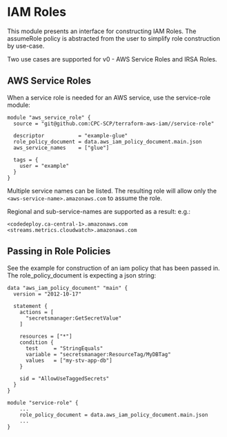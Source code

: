 # IAM Roles

This module presents an interface for constructing IAM Roles.  The assumeRole policy is abstracted from the user to simplify role construction by use-case.

Two use cases are supported for v0 - AWS Service Roles and IRSA Roles.

## AWS Service Roles

When a service role is needed for an AWS service, use the service-role module:

```
module "aws_service_role" {
  source = "git@github.com:CPC-SCP/terraform-aws-iam//service-role"

  descriptor           = "example-glue"
  role_policy_document = data.aws_iam_policy_document.main.json
  aws_service_names    = ["glue"]

  tags = {
    user = "example"
  }
}
```

Multiple service names can be listed.  The resulting role will allow only the `<aws-service-name>.amazonaws.com` to assume the role.

Regional and sub-service-names are supported as a result:
e.g.:
```
<codedeploy.ca-central-1>.amazonaws.com
<streams.metrics.cloudwatch>.amazonaws.com
```

## Passing in Role Policies

See the example for construction of an iam policy that has been passed in.  The role_policy_document is expecting a json string:

```
data "aws_iam_policy_document" "main" {
  version = "2012-10-17"

  statement {
    actions = [
      "secretsmanager:GetSecretValue"
    ]

    resources = ["*"]
    condition {
      test     = "StringEquals"
      variable = "secretsmanager:ResourceTag/MyDBTag"
      values   = ["my-stv-app-db"]
    }

    sid = "AllowUseTaggedSecrets"
  }
}

module "service-role" {
    ...
    role_policy_document = data.aws_iam_policy_document.main.json
    ...
}
```
